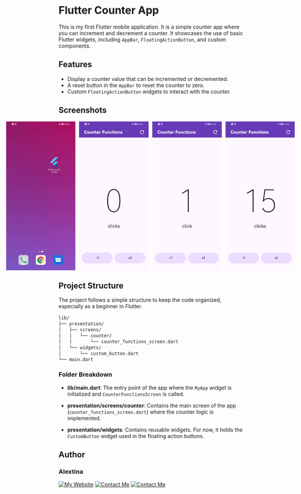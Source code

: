 # Flutter Counter App

This is my first Flutter mobile application. It is a simple counter app where you can increment and decrement a counter. It showcases the use of basic Flutter widgets, including `AppBar`, `FloatingActionButton`, and custom components.

## Features

- Display a counter value that can be incremented or decremented.
- A reset button in the `AppBar` to reset the counter to zero.
- Custom `FloatingActionButton` widgets to interact with the counter.

## Screenshots

<div style="display: flex; justify-content: center;">
  <img src="assets/images/rm_01.jpg" alt="Screenshot 2" height="400" style="margin-right: 10px;">
  <img src="assets/images/rm_02.jpg" alt="Screenshot 2" height="400" style="margin-right: 10px;">
  <img src="assets/images/rm_03.jpg" alt="Screenshot 1" height="400" style="margin-right: 10px;">
  <img src="assets/images/rm_04.jpg" alt="Screenshot 2" height="400" style="margin-right: 10px;">
</div>

## Project Structure

The project follows a simple structure to keep the code organized, especially as a beginner in Flutter.

```
lib/
├── presentation/
│   ├── screens/
│   │   └── counter/
│   │       └── counter_functions_screen.dart
│   └── widgets/
│       └── custom_button.dart
└── main.dart
```

### Folder Breakdown

- **lib/main.dart**: The entry point of the app where the `MyApp` widget is initialized and `CounterFunctionsScreen` is called.

- **presentation/screens/counter**: Contains the main screen of the app (`counter_functions_screen.dart`) where the counter logic is implemented.

- **presentation/widgets**: Contains reusable widgets. For now, it holds the `CustomButton` widget used in the floating action buttons.

## Author

### Alextina

[![My Website](https://img.shields.io/badge/Website-0078D4?style=for-the-badge&logo=google-chrome&logoColor=white)](https://www.alextina.pe)
[![Contact Me](https://img.shields.io/badge/Gmail-D14836?style=for-the-badge&logo=gmail&logoColor=white)](mailto:castilloavilaa@gmail.com)
[![Contact Me](https://img.shields.io/badge/LinkedIn-0077B5?style=for-the-badge&logo=linkedin&logoColor=white)](https://www.linkedin.com/in/alextina/)
